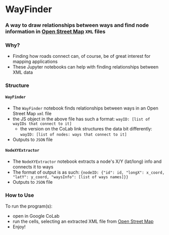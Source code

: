 # WayFinder
### A way to draw relationships between ways and find node information in [Open Street Map](https://www.openstreetmap.org/) ``XML`` files

### Why?
- Finding how roads connect can, of course, be of great interest for mapping applications
- These Jupyter notebooks can help with finding relationships between XML data

### Structure

#### ``WayFinder``
- The ``WayFinder`` notebook finds relationships between ways in an Open Street Map ``xml`` file
- the JS object in the above file has such a format: ``wayID: [list of wayIDs that connect to it]``
  - the version on the CoLab link structures the data bit differently: ``wayID: [list of nodes: ways that connect to it]``
- Outputs to ``JSON`` file
#### ``NodeXYExtractor``
- The ``NodeXYExtractor`` notebook extracts a node's X/Y (lat/long) info and connects it to ways
- The format of output is as such: ``{nodeID: {"id": id, "longX": x_coord, "latY": y_coord, "waysInfo": [list of ways names]}}``
- Outputs to ``JSON`` file

### How to Use
To run the program(s):
- open in Google CoLab
- run the cells, selecting an extracted XML file from [Open Street Map](https://www.openstreetmap.org/#map=19/28.60952/-81.21443)
- Enjoy!
